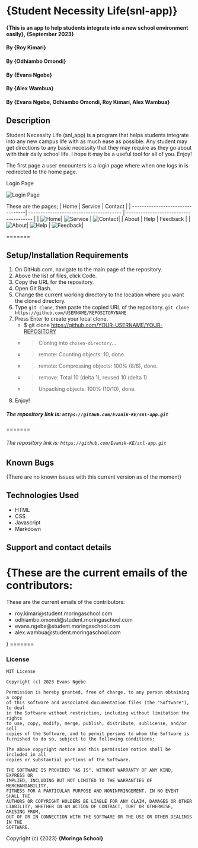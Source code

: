 # {Student Necessity Life(snl-app)}
#### {This is an app to help students integrate into a new school environment easily}, {September 2023}
#### By **{Roy Kimari}**
#### By **{Odhiambo Omondi}**
#### By **{Evans Ngebe}**
#### By **{Alex Wambua}**
#### By **{Evans Ngebe, Odhiambo Omondi, Roy Kimari, Alex Wambua}**


## Description
Student Necessity Life (snl_app) is a program that helps students integrate into any new campus life with as much ease as possible. Any student may get directions to any basic necessity that they may require as they go about with their daily school life. I hope it may be a useful tool for all of you. Enjoy!


The first page a user encounters is a login page where when one logs in is redirected to the home page.

Login Page

![Login Page](Screenshots/login.PNG)

These are the pages;
| Home | Service | Contact |
| ---------------------------------| --------------------------------------- | -------------------------------------- |
| ![Home](Screenshots/home.PNG)| ![Service](Screenshots/service.PNG) | ![Contact](Screenshots/contact.PNG)|
| About | Help | Feedback |
| ![About](Screenshots/about-pg.PNG)| ![Help](Screenshots/help.PNG) | ![Feedback](Screenshots/feedback.PNG)|

=======

## Setup/Installation Requirements
1. On GitHub.com, navigate to the main page of the repository.
2. Above the list of files, click  Code.
3. Copy the URL for the repository.
4. Open Git Bash.
5. Change the current working directory to the location where you want the cloned directory.
6. Type ```git clone```, then paste the copied URL of the repository.
```git clone https://github.com/USERNAME/REPOSITORYNAME```
7. Press Enter to create your local clone.
    * $ git clone https://github.com/YOUR-USERNAME/YOUR-REPOSITORY  
    * > Cloning into `chosen-directory`...  
    * > remote: Counting objects: 10, done.  
    * > remote: Compressing objects: 100% (8/8), done.  
    * > remove: Total 10 (delta 1), reused 10 (delta 1)  
    * > Unpacking objects: 100% (10/10), done.
8. Enjoy!


##### The repository link is: ```https://github.com/Evanik-KE/snl-app.git```
=======
###### The repository link is: ```https://github.com/Evanik-KE/snl-app.git```


## Known Bugs
{There are no known issues with this current version as of the moment}

## Technologies Used
 * HTML
 * CSS
 * Javascript
 * Markdown

## Support and contact details

{These are the current emails of the contributors:
=======
These are the current emails of the contributors:

<ul>
<li>roy.kimari@student.moringaschool.com</li>
<li>odhiambo.omondi@student.moringaschool.com</li>
<li>evans.ngebe@student.moringaschool.com</li>
<li>alex.wambua@student.moringaschool.com</li>

</ul>}
=======
</ul>


### License
```
MIT License

Copyright (c) 2023 Evans Ngebe

Permission is hereby granted, free of charge, to any person obtaining a copy
of this software and associated documentation files (the "Software"), to deal
in the Software without restriction, including without limitation the rights
to use, copy, modify, merge, publish, distribute, sublicense, and/or sell
copies of the Software, and to permit persons to whom the Software is
furnished to do so, subject to the following conditions:

The above copyright notice and this permission notice shall be included in all
copies or substantial portions of the Software.

THE SOFTWARE IS PROVIDED "AS IS", WITHOUT WARRANTY OF ANY KIND, EXPRESS OR
IMPLIED, INCLUDING BUT NOT LIMITED TO THE WARRANTIES OF MERCHANTABILITY,
FITNESS FOR A PARTICULAR PURPOSE AND NONINFRINGEMENT. IN NO EVENT SHALL THE
AUTHORS OR COPYRIGHT HOLDERS BE LIABLE FOR ANY CLAIM, DAMAGES OR OTHER
LIABILITY, WHETHER IN AN ACTION OF CONTRACT, TORT OR OTHERWISE, ARISING FROM,
OUT OF OR IN CONNECTION WITH THE SOFTWARE OR THE USE OR OTHER DEALINGS IN THE
SOFTWARE.
```


Copyright (c) {2023} **{Moringa School}**
